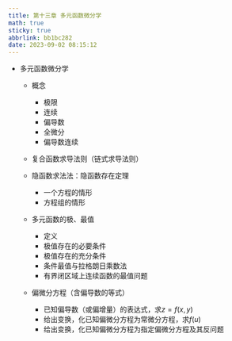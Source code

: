 ```yaml
---
title: 第十三章 多元函数微分学
math: true
sticky: true
abbrlink: bb1bc282
date: 2023-09-02 08:15:12
---
```



- 多元函数微分学

  - 概念
    - 极限
    - 连续
    - 偏导数
    - 全微分
    - 偏导数连续
    
  - 复合函数求导法则（链式求导法则）
  - 隐函数求法法：隐函数存在定理
    - 一个方程的情形
    - 方程组的情形

  - 多元函数的极、最值
    - 定义
    - 极值存在的必要条件
    - 极值存在的充分条件
    - 条件最值与拉格朗日乘数法
    - 有界闭区域上连续函数的最值问题

  - 偏微分方程（含偏导数的等式）
    - 已知偏导数（或偏增量）的表达式，求$z=f(x,y)$
    - 给出变换，化已知偏微分方程为常微分方程，求$f(u)$
    - 给出变换，化已知偏微分方程为指定偏微分方程及其反问题